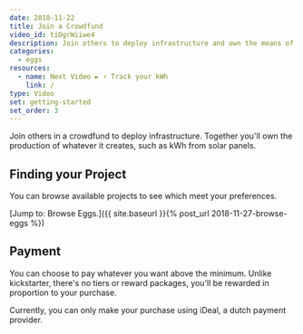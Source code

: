 ```yaml
---
date: 2018-11-22
title: Join a Crowdfund
video_id: tiOgrWiiwe4
description: Join others to deploy infrastructure and own the means of production.
categories:
  - eggs
resources:
  - name: Next Video ► ⚡️ Track your kWh
    link: /
type: Video
set: getting-started
set_order: 3
---
```


Join others in a crowdfund to deploy infrastructure. Together you'll own the production of whatever it creates, such as kWh from solar panels.

## Finding your Project

You can browse available projects to see which meet your preferences.

[Jump to: Browse Eggs.]({{ site.baseurl }}{% post_url 2018-11-27-browse-eggs %})

## Payment

You can choose to pay whatever you want above the minimum. Unlike kickstarter, there's no tiers or reward packages, you'll be rewarded in proportion to your purchase.

Currently, you can only make your purchase using iDeal, a dutch payment provider.